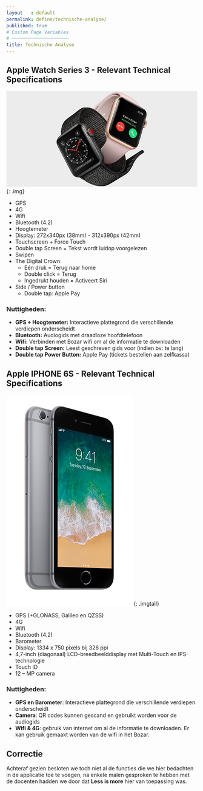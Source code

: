 ```yaml
---
layout   : default
permalink: define/technische-analyse/
published: true
# Custom Page Variables
# ─────────────────────
title: Technische Analyse
---
```


Apple Watch Series 3 - Relevant Technical Specifications
--------

![apple watch](../../img/watch.jpg){: .img}

-  GPS
-  4G
-  Wifi
-  Bluetooth (4.2)
-  Hoogtemeter
-  Display: 272x340px (38mm) - 312x390px (42mm)
-  Touchscreen + Force Touch
-  Double tap Screen = Tekst wordt luidop voorgelezen
-  Swipen
-  The Digital Crown:
   -  Eén druk = Terug naar home
   -  Double click = Terug
   -  Ingedrukt houden = Activeert Siri
-  Side / Power button
   - Double tap: Apple Pay



### Nuttigheden: 
-  **GPS + Hoogtemeter:** Interactieve plattegrond die verschillende verdiepen onderscheidt
-  **Bluetooth:** Audiogids met draadloze hoofdtelefoon
-  **Wifi:** Verbinden met Bozar wifi om al de informatie te downloaden
-  **Double tap Screen:** Leest geschreven gids voor (indien bv: te lang)
-  **Double tap Power Button:** Apple Pay (tickets bestellen aan zelfkassa)


Apple IPHONE 6S  - Relevant Technical Specifications
--------

![iphone](../../img/iphone.png){: .imgtall}

-  GPS (+GLONASS, Galileo en QZSS)
-  4G
-  Wifi
-  Bluetooth (4.2)
-  Barometer
-  Display: 1334 x 750 pixels bij 326 ppi
-  4,7-inch (diagonaal) LCD-breedbeeld­display met Multi-Touch en IPS-technologie
-  Touch ID
-  12 – MP camera

### Nuttigheden:

-  **GPS en Barometer**: Interactieve plattegrond die verschillende verdiepen onderscheidt
-  **Camera**: QR codes kunnen gescand en gebruikt worden voor de audiogids
-  **Wifi & 4G**: gebruik van internet om al de informatie te downloaden. Er kan gebruik gemaakt worden van de wifi in het Bozar.

Correctie
--------

Achteraf gezien besloten we toch niet al de functies die we hier bedachten in de applicatie toe te voegen, na enkele malen gesproken te hebben met de docenten hadden we door dat **Less is more** hier van toepassing was.
